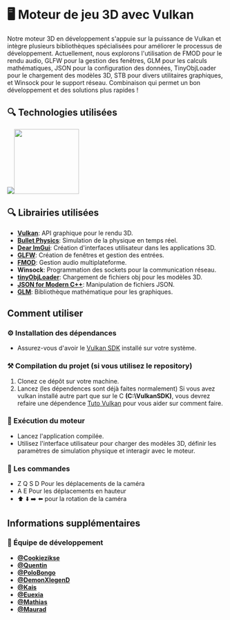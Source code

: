 🖥️ Moteur de jeu 3D avec Vulkan
============================

Notre moteur 3D en développement s'appuie sur la puissance de Vulkan et intègre plusieurs bibliothèques spécialisées pour améliorer le processus de développement. Actuellement, nous explorons l'utilisation de FMOD pour le rendu audio, GLFW pour la gestion des fenêtres, GLM pour les calculs mathématiques, JSON pour la configuration des données, TinyObjLoader pour le chargement des modèles 3D, STB pour divers utilitaires graphiques, et Winsock pour le support réseau. Combinaison qui permet un bon développement et des solutions plus rapides !

🔍 Technologies utilisées
----------------------

[![](https://skillicons.dev/icons?i=cpp,git)](https://skillicons.dev)<img src="https://www.vulkan.org/user/themes/vulkan/images/logo/vulkan-logo.svg" width="150">


🔍 Librairies utilisées
----------------------

*   **[Vulkan](https://www.vulkan.org/)**: API graphique pour le rendu 3D.
*   **[Bullet Physics](https://github.com/bulletphysics/bullet3)**: Simulation de la physique en temps réel.
*   **[Dear ImGui](https://github.com/ocornut/imgui)**: Création d'interfaces utilisateur dans les applications 3D.
*   **[GLFW](https://github.com/glfw/glfw)**: Création de fenêtres et gestion des entrées.
*   **[FMOD](https://www.fmod.com/)**: Gestion audio multiplateforme.
*   **Winsock**: Programmation des sockets pour la communication réseau.
*   **[tinyObjLoader](https://github.com/tinyobjloader/tinyobjloader)**: Chargement de fichiers obj pour les modèles 3D.
*   **[JSON for Modern C++](https://github.com/nlohmann/json)**: Manipulation de fichiers JSON.
*   **[GLM](https://github.com/g-truc/glm)**: Bibliothèque mathématique pour les graphiques.

Comment utiliser
----------------

### ⚙️ Installation des dépendances

*   Assurez-vous d'avoir le [Vulkan SDK](https://vulkan.lunarg.com/sdk/home#windows) installé sur votre système.

### ⚒️ Compilation du projet (si vous utilisez le repository)

1.  Clonez ce dépôt sur votre machine.
2.  Lancez (les dépendences sont déjà faites normalement) Si vous avez vulkan installé autre part que sur le C **(C:\VulkanSDK)**, vous devrez refaire une dépendence [Tuto Vulkan](https://vulkan-tutorial.com/Development_environment) pour vous aider sur comment faire.

### 🔧 Exécution du moteur

*   Lancez l'application compilée.
*   Utilisez l'interface utilisateur pour charger des modèles 3D, définir les paramètres de simulation physique et interagir avec le moteur.

### 🎹 Les commandes

*   Z Q S D Pour les déplacements de la caméra
*   A E Pour les déplacements en hauteur
*   ⬆️ ⬇️ ➡️ ⬅️ pour la rotation de la caméra

Informations supplémentaires
----------------------------

### 🔗 Équipe de développement

*   **[@Cookiezikse](https://www.github.com/cookiezikse)**
*   **[@Quentin](https://github.com/MtPoison)**
*   **[@PoloBongo](https://github.com/PoloBongo)**
*   **[@DemonXlegenD](https://github.com/DemonXlegenD)**
*   **[@Kais](https://github.com/KakaTheRat)**
*   **[@Euexia](https://github.com/Euexia)**
*   **[@Mathias](https://github.com/0nnen)**
*   **[@Maurad](https://github.com/PoloBongo)**
